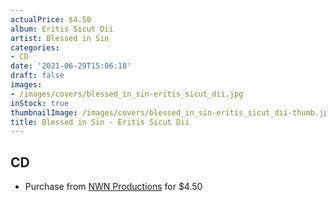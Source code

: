 ```yaml
---
actualPrice: $4.50
album: Eritis Sicut Dii
artist: Blessed in Sin
categories:
- CD
date: '2021-06-29T15:06:18'
draft: false
images:
- /images/covers/blessed_in_sin-eritis_sicut_dii.jpg
inStock: true
thumbnailImage: /images/covers/blessed_in_sin-eritis_sicut_dii-thumb.jpg
title: Blessed in Sin - Eritis Sicut Dii
---
```


## CD
* Purchase from [NWN Productions](http://shop.nwnprod.com/index.php?route=product/product&path=93&product_id=2500&sort=pd.name&order=ASC) for $4.50
